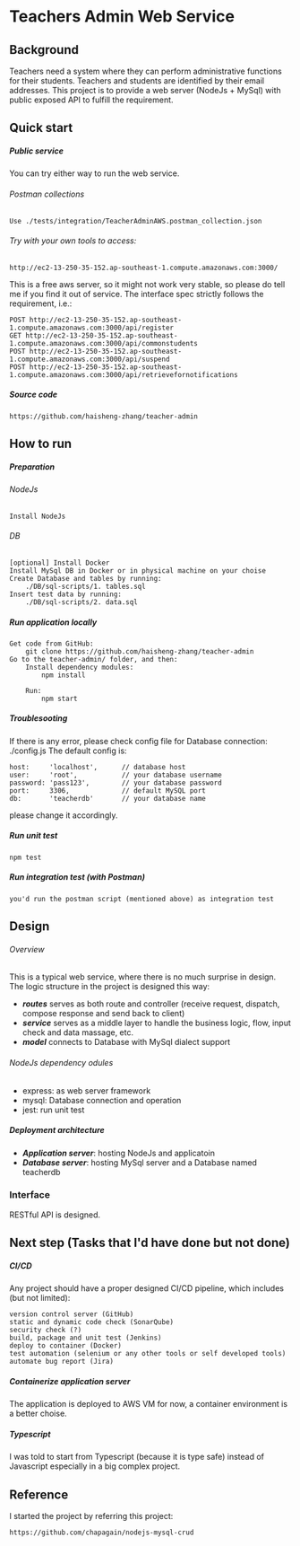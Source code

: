 Teachers Admin Web Service
========

## Background

Teachers need a system where they can perform administrative functions for their students. Teachers and students are identified by their email addresses.
This project is to provide a web server (NodeJs + MySql) with public exposed API to fulfill the requirement.

## Quick start

##### Public service
You can try either way to run the web service.

###### Postman collections
    Use ./tests/integration/TeacherAdminAWS.postman_collection.json
    
###### Try with your own tools to access:
    http://ec2-13-250-35-152.ap-southeast-1.compute.amazonaws.com:3000/

This is a free aws server, so it might not work very stable, so please do tell me if you find it out of service.
The interface spec strictly follows the requirement, i.e.:

    POST http://ec2-13-250-35-152.ap-southeast-1.compute.amazonaws.com:3000/api/register
    GET http://ec2-13-250-35-152.ap-southeast-1.compute.amazonaws.com:3000/api/commonstudents
    POST http://ec2-13-250-35-152.ap-southeast-1.compute.amazonaws.com:3000/api/suspend
    POST http://ec2-13-250-35-152.ap-southeast-1.compute.amazonaws.com:3000/api/retrievefornotifications

##### Source code
    https://github.com/haisheng-zhang/teacher-admin

## How to run

##### Preparation
###### NodeJs
    Install NodeJs

###### DB
    [optional] Install Docker
    Install MySql DB in Docker or in physical machine on your choise
    Create Database and tables by running:
        ./DB/sql-scripts/1. tables.sql
    Insert test data by running:
        ./DB/sql-scripts/2. data.sql

##### Run application locally
    Get code from GitHub:
        git clone https://github.com/haisheng-zhang/teacher-admin
	Go to the teacher-admin/ folder, and then:
		Install dependency modules:
			npm install

		Run:
			npm start

##### Troublesooting
If there is any error, please check config file for Database connection:
    ./config.js
The default config is:

	host:     'localhost', 	    // database host
	user:     'root',           // your database username
	password: 'pass123',        // your database password
	port:     3306,             // default MySQL port
	db:       'teacherdb'       // your database name

please change it accordingly.

##### Run unit test
    npm test

##### Run integration test (with Postman)
    you'd run the postman script (mentioned above) as integration test 

## Design

###### Overview
This is a typical web service, where there is no much surprise in design.
The logic structure in the project is designed this way:

- ***routes*** serves as both route and controller (receive request, dispatch, compose response and send back to client)
- ***service*** serves as a middle layer to handle the business logic, flow, input check and data massage, etc.
- ***model*** connects to Database with MySql dialect support

###### NodeJs dependency odules

- express: as web server framework
- mysql: Database connection and operation
- jest: run unit test

##### Deployment architecture 
- ***Application server***: hosting NodeJs and applicatoin
- ***Database server***: hosting MySql server and a Database named teacherdb

### Interface
RESTful API is designed.

## Next step (Tasks that I'd have done but not done)

##### CI/CD
Any project should have a proper designed CI/CD pipeline, which includes (but not limited):

    version control server (GitHub)
    static and dynamic code check (SonarQube)
    security check (?)
    build, package and unit test (Jenkins)
    deploy to container (Docker)
    test automation (selenium or any other tools or self developed tools)
    automate bug report (Jira)

##### Containerize application server
The application is deployed to AWS VM for now, a container environment is a better choise.

##### Typescript
I was told to start from Typescript (because it is type safe) instead of Javascript especially in a big complex project.

## Reference

I started the project by referring this project:
    
    https://github.com/chapagain/nodejs-mysql-crud

